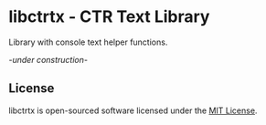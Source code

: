 # libctrtx - CTR Text Library

Library with console text helper functions.

*-under construction-*

## License

libctrtx is open-sourced software licensed under the [MIT License](https://opensource.org/licenses/MIT).
